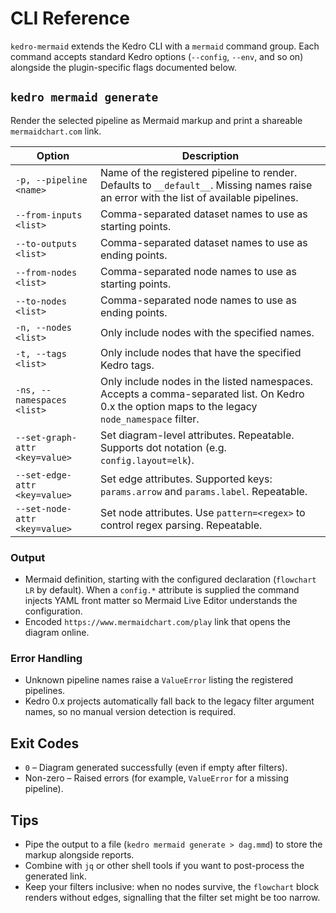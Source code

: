 # CLI Reference

`kedro-mermaid` extends the Kedro CLI with a `mermaid` command group. Each command accepts standard Kedro options (`--config`, `--env`, and so on) alongside the plugin-specific flags documented below.

## `kedro mermaid generate`
Render the selected pipeline as Mermaid markup and print a shareable `mermaidchart.com` link.

| Option | Description |
| --- | --- |
| `-p, --pipeline <name>` | Name of the registered pipeline to render. Defaults to `__default__`. Missing names raise an error with the list of available pipelines. |
| `--from-inputs <list>` | Comma-separated dataset names to use as starting points. |
| `--to-outputs <list>` | Comma-separated dataset names to use as ending points. |
| `--from-nodes <list>` | Comma-separated node names to use as starting points. |
| `--to-nodes <list>` | Comma-separated node names to use as ending points. |
| `-n, --nodes <list>` | Only include nodes with the specified names. |
| `-t, --tags <list>` | Only include nodes that have the specified Kedro tags. |
| `-ns, --namespaces <list>` | Only include nodes in the listed namespaces. Accepts a comma-separated list. On Kedro 0.x the option maps to the legacy `node_namespace` filter. |
| `--set-graph-attr <key=value>` | Set diagram-level attributes. Repeatable. Supports dot notation (e.g. `config.layout=elk`). |
| `--set-edge-attr <key=value>` | Set edge attributes. Supported keys: `params.arrow` and `params.label`. Repeatable. |
| `--set-node-attr <key=value>` | Set node attributes. Use `pattern=<regex>` to control regex parsing. Repeatable. |

### Output
- Mermaid definition, starting with the configured declaration (`flowchart LR` by default). When a `config.*` attribute is supplied the command injects YAML front matter so Mermaid Live Editor understands the configuration.
- Encoded `https://www.mermaidchart.com/play` link that opens the diagram online.

### Error Handling
- Unknown pipeline names raise a `ValueError` listing the registered pipelines.
- Kedro 0.x projects automatically fall back to the legacy filter argument names, so no manual version detection is required.

## Exit Codes
- `0` – Diagram generated successfully (even if empty after filters).
- Non-zero – Raised errors (for example, `ValueError` for a missing pipeline).

## Tips
- Pipe the output to a file (`kedro mermaid generate > dag.mmd`) to store the markup alongside reports.
- Combine with `jq` or other shell tools if you want to post-process the generated link.
- Keep your filters inclusive: when no nodes survive, the `flowchart` block renders without edges, signalling that the filter set might be too narrow.
